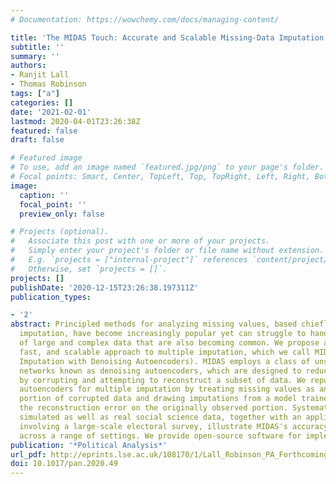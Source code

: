```yaml
---
# Documentation: https://wowchemy.com/docs/managing-content/

title: 'The MIDAS Touch: Accurate and Scalable Missing-Data Imputation with Deep Learning'
subtitle: ''
summary: ''
authors:
- Ranjit Lall
- Thomas Robinson
tags: ["a"]
categories: []
date: '2021-02-01'
lastmod: 2020-04-01T23:26:38Z
featured: false
draft: false

# Featured image
# To use, add an image named `featured.jpg/png` to your page's folder.
# Focal points: Smart, Center, TopLeft, Top, TopRight, Left, Right, BottomLeft, Bottom, BottomRight.
image:
  caption: ''
  focal_point: ''
  preview_only: false

# Projects (optional).
#   Associate this post with one or more of your projects.
#   Simply enter your project's folder or file name without extension.
#   E.g. `projects = ["internal-project"]` references `content/project/deep-learning/index.md`.
#   Otherwise, set `projects = []`.
projects: []
publishDate: '2020-12-15T23:26:38.197311Z'
publication_types:

- '2'
abstract: Principled methods for analyzing missing values, based chiefly on multiple
  imputation, have become increasingly popular yet can struggle to handle the kinds
  of large and complex data that are also becoming common. We propose an accurate,
  fast, and scalable approach to multiple imputation, which we call MIDAS (Multiple
  Imputation with Denoising Autoencoders). MIDAS employs a class of unsupervised neural
  networks known as denoising autoencoders, which are designed to reduce dimensionality
  by corrupting and attempting to reconstruct a subset of data. We repurpose denoising
  autoencoders for multiple imputation by treating missing values as an additional
  portion of corrupted data and drawing imputations from a model trained to minimize
  the reconstruction error on the originally observed portion. Systematic tests on
  simulated as well as real social science data, together with an applied example
  involving a large-scale electoral survey, illustrate MIDAS's accuracy and efficiency
  across a range of settings. We provide open-source software for implementing MIDAS.
publication: '*Political Analysis*'
url_pdf: http://eprints.lse.ac.uk/108170/1/Lall_Robinson_PA_Forthcoming.pdf
doi: 10.1017/pan.2020.49
---
```

